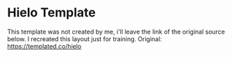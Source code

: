 # Hielo Template
This template was not created by me, i'll leave the link of the original source below. I recreated this layout just for training.  Original: https://templated.co/hielo
